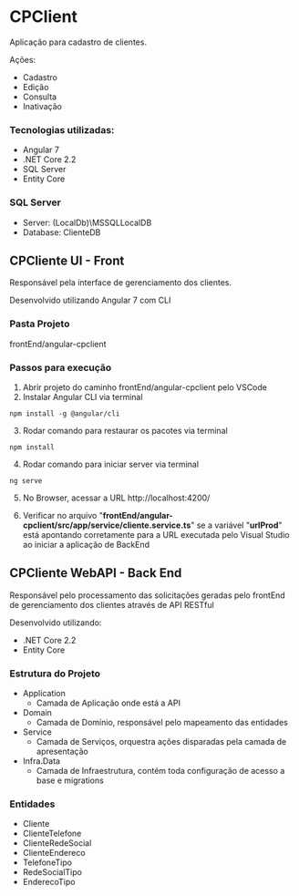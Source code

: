 # CPClient
Aplicação para cadastro de clientes.

Ações:
- Cadastro
- Edição
- Consulta
- Inativação

### Tecnologias utilizadas:
- Angular 7
- .NET Core 2.2
- SQL Server
- Entity Core

### SQL Server
- Server: (LocalDb)\\MSSQLLocalDB
- Database: ClienteDB

## CPCliente UI - Front
Responsável pela interface de gerenciamento dos clientes. 

Desenvolvido utilizando Angular 7 com CLI

### Pasta Projeto
frontEnd/angular-cpclient

### Passos para execução
1. Abrir projeto do caminho frontEnd/angular-cpclient pelo VSCode
2. Instalar Angular CLI via terminal 
```
npm install -g @angular/cli
```
3. Rodar comando para restaurar os pacotes via terminal
```
npm install
```
4. Rodar comando para iniciar server via terminal
```
ng serve
```
5. No Browser, acessar a URL http://localhost:4200/

6. Verificar no arquivo "**frontEnd/angular-cpclient/src/app/service/cliente.service.ts**" se a variável "**urlProd**" está apontando corretamente para a URL executada pelo Visual Studio ao iniciar a aplicação de BackEnd

## CPCliente WebAPI - Back End
Responsável pelo processamento das solicitações geradas pelo frontEnd de gerenciamento dos clientes através de API RESTful

Desenvolvido utilizando: 
- .NET Core 2.2
- Entity Core

### Estrutura do Projeto
* Application
    * Camada de Aplicação onde está a API
* Domain
    * Camada de Domínio, responsável pelo mapeamento das entidades
* Service
    * Camada de Serviços, orquestra ações disparadas pela camada de apresentação
* Infra.Data
    * Camada de Infraestrutura, contém toda configuração de acesso a base e migrations

### Entidades
- Cliente
- ClienteTelefone
- ClienteRedeSocial
- ClienteEndereco
- TelefoneTipo
- RedeSocialTipo
- EnderecoTipo
   
